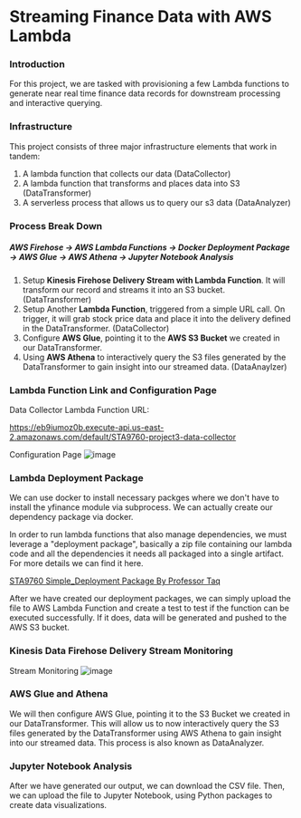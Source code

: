# Streaming Finance Data with AWS Lambda
### Introduction
For this project, we are tasked with provisioning a few Lambda functions to generate near real time finance data records 
for downstream processing and interactive querying.

### Infrastructure
This project consists of three major infrastructure elements that work in tandem:
1. A lambda function that collects our data (DataCollector)
1. A lambda function that transforms and places data into S3 (DataTransformer)
1. A serverless process that allows us to query our s3 data (DataAnalyzer)

### Process Break Down
##### AWS Firehose -> AWS Lambda Functions -> Docker Deployment Package -> AWS Glue -> AWS Athena -> Jupyter Notebook Analysis
1. Setup **Kinesis Firehose Delivery Stream with Lambda Function**. It will transform our record and streams it into an S3 bucket. (DataTransformer)
2. Setup Another **Lambda Function**, triggered from a simple URL call. On trigger, it will grab stock price data and place it into the delivery defined in the DataTransformer. (DataCollector)
3. Configure **AWS Glue**, pointing it to the **AWS S3 Bucket** we created in our DataTransformer.
4. Using **AWS Athena** to interactively query the S3 files generated by the DataTransformer to gain insight into our streamed data. (DataAnaylzer) 

### Lambda Function Link and Configuration Page
Data Collector Lambda Function URL:

https://eb9iumoz0b.execute-api.us-east-2.amazonaws.com/default/STA9760-project3-data-collector

Configuration Page
![image](https://raw.githubusercontent.com/hailin-du/Streaming-Finance-Data-with-AWS-Lambda/master/Images/Data%20Collector%20Lambda%20%20Function.png)


### Lambda Deployment Package
We can use docker to install necessary packges where we don't have to install the yfinance module via subprocess. We can actually create our dependency package via docker. 

In order to run lambda functions that also manage dependencies, we must leverage a "deployment package", basically a zip file containing our lambda code and all the dependencies it needs all packaged into a single artifact. For more details we can find it here. 

[STA9760 Simple_Deployment Package By Professor Taq](https://github.com/mottaquikarim/STA9760_simple_deployment_package)

After we have created our deployment packages, we can simply upload the file to AWS Lambda Function and create a test to test if the function can be executed successfully. If it does, data will be generated and pushed to the AWS S3 bucket. 

### Kinesis Data Firehose Delivery Stream Monitoring

Stream Monitoring
![image](https://raw.githubusercontent.com/hailin-du/Streaming-Finance-Data-with-AWS-Lambda/master/Images/Data%20Monitoring.png)

### AWS Glue and Athena

We will then configure AWS Glue, pointing it to the S3 Bucket we created in our DataTransformer. This will allow us to now interactively query the S3 files generated by the DataTransformer using AWS Athena to gain insight into our streamed data. This process is also known as DataAnalyzer.

### Jupyter Notebook Analysis
After we have generated our output, we can download the CSV file. Then, we can upload the file to Jupyter Notebook, using Python packages to create data visualizations. 
